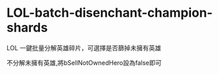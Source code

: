 # LOL-batch-disenchant-champion-shards
LOL 一鍵批量分解英雄碎片，可選擇是否篩掉未擁有英雄

不分解未擁有英雄,將bSellNotOwnedHero設為false即可
